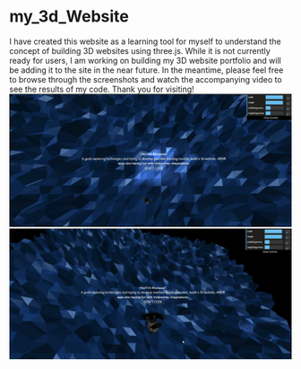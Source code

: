 # my_3d_Website

I have created this website as a learning tool for myself to understand the concept of building 3D websites using three.js. While it is not currently ready for users, I am working on building my 3D website portfolio and will be adding it to the site in the near future. In the meantime, please feel free to browse through the screenshots and watch the accompanying video to see the results of my code. Thank you for visiting!
![img](https://github.com/munazzaznoor/my_3d_Website/blob/main/screenshots/img.png?raw=true)
![img2](https://github.com/munazzaznoor/my_3d_Website/blob/main/screenshots/img2.png?raw=true)
